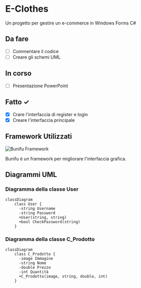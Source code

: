 # E-Clothes
Un progetto per gestire un e-commerce in Windows Forms C#

## Da fare
- [ ] Commentare il codice
- [ ] Creare gli schemi UML

## In corso
- [ ] Presentazione PowerPoint

## Fatto ✓
- [x] Crare l'interfaccia di register e login
- [x] Creare l'interfaccia principale

## Framework Utilizzati

![Bunifu Framework](path-to-your-image)

Bunifu è un framework per migliorare l'interfaccia grafica.


## Diagrammi UML

### Diagramma della classe User
```mermaid
classDiagram
    class User {
      -string Username
      -string Password
      +User(string, string)
      +bool CheckPassword(string)
    }
```
### Diagramma della classe C_Prodotto
```mermaid
classDiagram
    class C_Prodotto {
      -image Immagine
      -string Nome
      -double Prezzo
      -int Quantità
      +C_Prodotto(image, string, double, int)
    }
```
